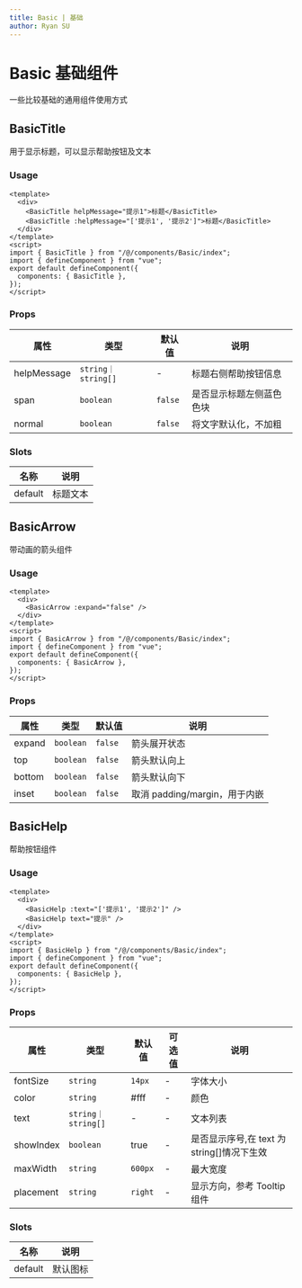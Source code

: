 ```yaml
---
title: Basic | 基础
author: Ryan SU
---
```


# Basic 基础组件

一些比较基础的通用组件使用方式

## BasicTitle

用于显示标题，可以显示帮助按钮及文本

### Usage

```vue
<template>
  <div>
    <BasicTitle helpMessage="提示1">标题</BasicTitle>
    <BasicTitle :helpMessage="['提示1', '提示2']">标题</BasicTitle>
  </div>
</template>
<script>
import { BasicTitle } from "/@/components/Basic/index";
import { defineComponent } from "vue";
export default defineComponent({
  components: { BasicTitle },
});
</script>
```

### Props

| 属性        | 类型               | 默认值  | 说明                     |
| ----------- | ------------------ | ------- | ------------------------ |
| helpMessage | `string｜string[]` | -       | 标题右侧帮助按钮信息     |
| span        | `boolean`          | `false` | 是否显示标题左侧蓝色色块 |
| normal      | `boolean`          | `false` | 将文字默认化，不加粗     |

### Slots

| 名称    | 说明     |
| ------- | -------- |
| default | 标题文本 |

## BasicArrow

带动画的箭头组件

### Usage

```vue
<template>
  <div>
    <BasicArrow :expand="false" />
  </div>
</template>
<script>
import { BasicArrow } from "/@/components/Basic/index";
import { defineComponent } from "vue";
export default defineComponent({
  components: { BasicArrow },
});
</script>
```

### Props

| 属性   | 类型      | 默认值  | 说明                          |
| ------ | --------- | ------- | ----------------------------- |
| expand | `boolean` | `false` | 箭头展开状态                  |
| top    | `boolean` | `false` | 箭头默认向上                  |
| bottom | `boolean` | `false` | 箭头默认向下                  |
| inset  | `boolean` | `false` | 取消 padding/margin，用于内嵌 |

## BasicHelp

帮助按钮组件

### Usage

```vue
<template>
  <div>
    <BasicHelp :text="['提示1', '提示2']" />
    <BasicHelp text="提示" />
  </div>
</template>
<script>
import { BasicHelp } from "/@/components/Basic/index";
import { defineComponent } from "vue";
export default defineComponent({
  components: { BasicHelp },
});
</script>
```

### Props

| 属性      | 类型               | 默认值  | 可选值 | 说明                                       |
| --------- | ------------------ | ------- | ------ | ------------------------------------------ |
| fontSize  | `string`           | `14px`  | -      | 字体大小                                   |
| color     | `string`           | #fff    | -      | 颜色                                       |
| text      | `string｜string[]` | -       | -      | 文本列表                                   |
| showIndex | `boolean`          | true    | -      | 是否显示序号,在 text 为 string[]情况下生效 |
| maxWidth  | `string`           | `600px` | -      | 最大宽度                                   |
| placement | `string`           | `right` | -      | 显示方向，参考 Tooltip 组件                |

### Slots

| 名称    | 说明     |
| ------- | -------- |
| default | 默认图标 |
